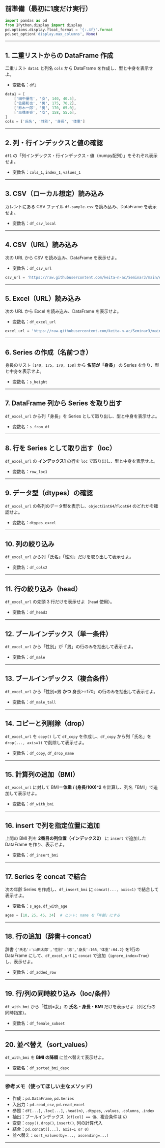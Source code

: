 ## 前準備（最初に1度だけ実行）
```python
import pandas as pd
from IPython.display import display
pd.options.display.float_format = '{:.4f}'.format
pd.set_option('display.max_columns', None)
```

---

## 1. 二重リストからの DataFrame 作成
二重リスト `data1` と列名 `cols` から DataFrame を作成し、型と中身を表示せよ。  
- 変数名：`df1`
```python
data1 = [
    ['田中優花', '女', 140, 40.5],
    ['佐藤和也', '男', 175, 70.2],
    ['鈴木一郎', '男', 170, 65.0],
    ['高橋美香', '女', 158, 55.6],
]
cols = ['氏名', '性別', '身長', '体重']
```

---

## 2. 列・行インデックスと値の確認
`df1` の「列インデックス・行インデックス・値（numpy配列）」をそれぞれ表示せよ。  
- 変数名：`cols_1`, `index_1`, `values_1`

---

## 3. CSV（ローカル想定）読み込み
カレントにある CSV ファイル `df-sample.csv` を読み込み、DataFrame を表示せよ。  
- 変数名：`df_csv_local`

---

## 4. CSV（URL）読み込み
次の URL から CSV を読み込み、DataFrame を表示せよ。  
- 変数名：`df_csv_url`  
```python
csv_url = 'https://raw.githubusercontent.com/keita-n-ac/Seminar3/main/df-sample.csv'
```

---

## 5. Excel（URL）読み込み
次の URL から Excel を読み込み、DataFrame を表示せよ。  
- 変数名：`df_excel_url`  
```python
excel_url = 'https://raw.githubusercontent.com/keita-n-ac/Seminar3/main/df-sample.xlsx'
```

---

## 6. Series の作成（名前つき）
身長のリスト `[140, 175, 170, 158]` から **名前が「身長」** の Series を作り、型と中身を表示せよ。  
- 変数名：`s_height`

---

## 7. DataFrame 列から Series を取り出す
`df_excel_url` から列「身長」を Series として取り出し、型と中身を表示せよ。  
- 変数名：`s_from_df`

---

## 8. 行を Series として取り出す（loc）
`df_excel_url` の **インデックス1** の行を `loc` で取り出し、型と中身を表示せよ。  
- 変数名：`row_loc1`

---

## 9. データ型（dtypes）の確認
`df_excel_url` の各列のデータ型を表示し、`object`/`int64`/`float64` のどれかを確認せよ。  
- 変数名：`dtypes_excel`

---

## 10. 列の絞り込み
`df_excel_url` から列「氏名」「性別」だけを取り出して表示せよ。  
- 変数名：`df_cols2`

---

## 11. 行の絞り込み（head）
`df_excel_url` の先頭 3 行だけを表示せよ（`head` 使用）。  
- 変数名：`df_head3`

---

## 12. ブールインデックス（単一条件）
`df_excel_url` から「性別」が「男」の行のみを抽出して表示せよ。  
- 変数名：`df_male`

---

## 13. ブールインデックス（複合条件）
`df_excel_url` から「性別=男 **かつ** 身長>=170」の行のみを抽出して表示せよ。  
- 変数名：`df_male_tall`

---

## 14. コピーと列削除（drop）
`df_excel_url` を `copy()` して `df_copy` を作成し、`df_copy` から列「氏名」を `drop(..., axis=1)` で削除して表示せよ。  
- 変数名：`df_copy`, `df_drop_name`

---

## 15. 計算列の追加（BMI）
`df_excel_url` に対して BMI＝**体重 / (身長/100)^2** を計算し、列名「BMI」で追加して表示せよ。  
- 変数名：`df_with_bmi`

---

## 16. insert で列を指定位置に追加
上問の BMI 列を **2番目の列位置（インデックス2）** に `insert` で追加した DataFrame を作り、表示せよ。  
- 変数名：`df_insert_bmi`

---

## 17. Series を concat で結合
次の年齢 Series を作成し、`df_insert_bmi` に `concat(..., axis=1)` で結合して表示せよ。  
- 変数名：`s_age`, `df_with_age`
```python
ages = [10, 25, 45, 34]  # ヒント: name を「年齢」にする
```

---

## 18. 行の追加（辞書＋concat）
辞書 `{'氏名':'山田太郎','性別':'男','身長':165,'体重':64.2}` を1行の DataFrame にして、`df_excel_url` に `concat` で追加（`ignore_index=True`）し、表示せよ。  
- 変数名：`df_added_row`

---

## 19. 行/列の同時絞り込み（loc/条件）
`df_with_bmi` から「性別=女」の **氏名・身長・BMI** だけを表示せよ（列と行の同時指定）。  
- 変数名：`df_female_subset`

---

## 20. 並べ替え（sort_values）
`df_with_bmi` を **BMI の降順** に並べ替えて表示せよ。  
- 変数名：`df_sorted_bmi_desc`

---

### 参考メモ（使ってほしい主なメソッド）
- 作成：`pd.DataFrame`, `pd.Series`  
- 入出力：`pd.read_csv`, `pd.read_excel`  
- 参照：`df[...]`, `.loc[...]`, `.head(n)`, `.dtypes`, `.values`, `.columns`, `.index`  
- 抽出：ブールインデックス（`df[col] == 値`、複合条件は `&`）  
- 変更：`copy()`, `drop()`, `insert()`, 列の計算代入  
- 結合：`pd.concat([...], axis=1 or 0)`  
- 並べ替え：`sort_values(by=..., ascending=...)`

---
